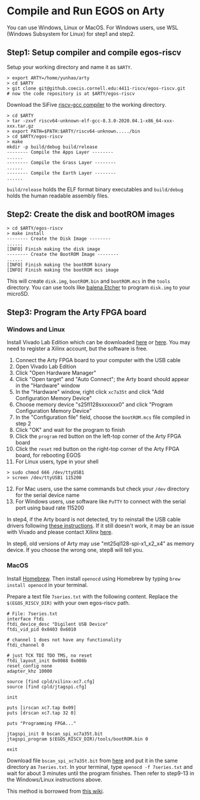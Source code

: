 # Compile and Run EGOS on Arty

You can use Windows, Linux or MacOS. For Windows users, use WSL (Windows Subsystem for Linux) for step1 and step2.

## Step1: Setup compiler and compile egos-riscv

Setup your working directory and name it as `$ARTY`.

```shell
> export ARTY=/home/yunhao/arty
> cd $ARTY
> git clone git@github.coecis.cornell.edu:4411-riscv/egos-riscv.git
# now the code repository is at $ARTY/egos-riscv
```

Download the SiFive [riscv-gcc compiler](https://github.com/sifive/freedom-tools/releases/tag/v2020.04.0-Toolchain.Only) to the working directory.

```shell
> cd $ARTY
> tar -zxvf riscv64-unknown-elf-gcc-8.3.0-2020.04.1-x86_64-xxx-xxx.tar.gz
> export PATH=$PATH:$ARTY/riscv64-unknown...../bin
> cd $ARTY/egos-riscv
> make
mkdir -p build/debug build/release
-------- Compile the Apps Layer --------
......
-------- Compile the Grass Layer --------
......
-------- Compile the Earth Layer --------
......
```


`build/release` holds the ELF format binary executables and `build/debug` holds the human readable assembly files.

## Step2: Create the disk and bootROM images

```shell
> cd $ARTY/egos-riscv
> make install
-------- Create the Disk Image --------
......
[INFO] Finish making the disk image
-------- Create the BootROM Image --------
......
[INFO] Finish making the bootROM binary
[INFO] Finish making the bootROM mcs image
```

This will create `disk.img`, `bootROM.bin` and `bootROM.mcs` in the `tools` directory.
You can use tools like [balena Etcher](https://www.balena.io/etcher/) to program `disk.img` to your microSD.

## Step3: Program the Arty FPGA board

### Windows and Linux
Install Vivado Lab Edition which can be downloaded [here](https://drive.google.com/file/d/1VS6_mxb6yrAxdDtlXkHdB-8jg9CScacw/view?usp=sharing) or [here](https://www.xilinx.com/support/download.html). You may need to register a Xilinx account, but the software is free.

1. Connect the Arty FPGA board to your computer with the USB cable
2. Open Vivado Lab Edition
3. Click "Open Hardware Manager"
4. Click "Open target" and "Auto Connect"; the Arty board should appear in the "Hardware" window
5. In the "Hardware" window, right click `xc7a35t` and click "Add Configuration Memory Device"
6. Choose memory device "s25fl128sxxxxxx0" and click "Program Configuration Memory Device"
7. In the "Configuration file" field, choose the `bootROM.mcs` file compiled in step 2
8. Click "OK" and wait for the program to finish
9. Click the `program` red button on the left-top corner of the Arty FPGA board
10. Click the `reset` red button on the right-top corner of the Arty FPGA board, for rebooting EGOS
11. For Linux users, type in your shell
```shell
> sudo chmod 666 /dev/ttyUSB1
> screen /dev/ttyUSB1 115200
```
12. For Mac users, use the same commands but check your `/dev` directory for the serial device name
13. For Windows users, use software like `PuTTY` to connect with the serial port using baud rate 115200

In step4, if the Arty board is not detected, try to reinstall the USB cable drivers following [these instructions](https://support.xilinx.com/s/article/59128?language=en_US). If it still doesn't work, it may be an issue with Vivado and please contact Xilinx [here](https://support.xilinx.com/s/topic/0TO2E000000YKXgWAO/programmable-logic-io-bootconfiguration?language=en_US).

In step6, old versions of Arty may use "mt25ql128-spi-x1_x2_x4" as memory device. 
If you choose the wrong one, step8 will tell you.

### MacOS

Install [Homebrew](https://brew.sh/).
Then install `openocd` using Homebrew by typing `brew install openocd` in your terminal. 

Prepare a text file `7series.txt` with the following content. 
Replace the `$(EGOS_RISCV_DIR)` with your own egos-riscv path.

```
# File: 7series.txt
interface ftdi
ftdi_device_desc "Digilent USB Device"
ftdi_vid_pid 0x0403 0x6010

# channel 1 does not have any functionality
ftdi_channel 0

# just TCK TDI TDO TMS, no reset
ftdi_layout_init 0x0088 0x008b
reset_config none
adapter_khz 10000

source [find cpld/xilinx-xc7.cfg]
source [find cpld/jtagspi.cfg]

init

puts [irscan xc7.tap 0x09]
puts [drscan xc7.tap 32 0]  

puts "Programming FPGA..."

jtagspi_init 0 bscan_spi_xc7a35t.bit
jtagspi_program $(EGOS_RISCV_DIR)/tools/bootROM.bin 0 

exit
```

Download file `bscan_spi_xc7a35t.bit` from [here](https://github.com/quartiq/bscan_spi_bitstreams/blob/master/bscan_spi_xc7a35t.bit) and put it in the same directory as `7series.txt`.
In your terminal, type `openocd -f 7series.txt` and wait for about 3 minutes until the program finishes.
Then refer to step9-13 in the Windows/Linux instructions above.

This method is borrowed from [this wiki](https://github.com/byu-cpe/BYU-Computing-Tutorials/wiki/Program-7-Series-FPGA-from-a-Mac-or-Linux-Without-Xilinx?_ga=2.208554260.708413845.1647041461-635131311.1640671103).
